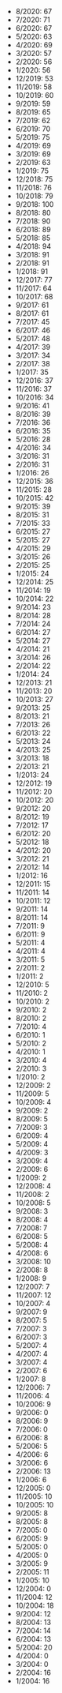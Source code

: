 *  8/2020: 67
*  7/2020: 71
*  6/2020: 67
*  5/2020: 63
*  4/2020: 69
*  3/2020: 57
*  2/2020: 56
*  1/2020: 56
*  12/2019: 53
*  11/2019: 58
*  10/2019: 60
*  9/2019: 59
*  8/2019: 65
*  7/2019: 62
*  6/2019: 70
*  5/2019: 75
*  4/2019: 69
*  3/2019: 69
*  2/2019: 63
*  1/2019: 75
*  12/2018: 75
*  11/2018: 76
*  10/2018: 79
*  9/2018: 100
*  8/2018: 80
*  7/2018: 90
*  6/2018: 89
*  5/2018: 85
*  4/2018: 94
*  3/2018: 91
*  2/2018: 91
*  1/2018: 91
*  12/2017: 77
*  11/2017: 64
*  10/2017: 68
*  9/2017: 61
*  8/2017: 61
*  7/2017: 45
*  6/2017: 46
*  5/2017: 48
*  4/2017: 39
*  3/2017: 34
*  2/2017: 38
*  1/2017: 35
*  12/2016: 37
*  11/2016: 37
*  10/2016: 34
*  9/2016: 41
*  8/2016: 39
*  7/2016: 36
*  6/2016: 35
*  5/2016: 28
*  4/2016: 34
*  3/2016: 31
*  2/2016: 31
*  1/2016: 26
*  12/2015: 36
*  11/2015: 28
*  10/2015: 42
*  9/2015: 39
*  8/2015: 31
*  7/2015: 33
*  6/2015: 27
*  5/2015: 27
*  4/2015: 29
*  3/2015: 26
*  2/2015: 25
*  1/2015: 24
*  12/2014: 25
*  11/2014: 19
*  10/2014: 22
*  9/2014: 23
*  8/2014: 28
*  7/2014: 24
*  6/2014: 27
*  5/2014: 27
*  4/2014: 21
*  3/2014: 26
*  2/2014: 22
*  1/2014: 24
*  12/2013: 21
*  11/2013: 20
*  10/2013: 27
*  9/2013: 25
*  8/2013: 21
*  7/2013: 26
*  6/2013: 22
*  5/2013: 24
*  4/2013: 25
*  3/2013: 18
*  2/2013: 21
*  1/2013: 24
*  12/2012: 19
*  11/2012: 20
*  10/2012: 20
*  9/2012: 20
*  8/2012: 19
*  7/2012: 17
*  6/2012: 20
*  5/2012: 18
*  4/2012: 20
*  3/2012: 21
*  2/2012: 14
*  1/2012: 16
*  12/2011: 15
*  11/2011: 14
*  10/2011: 12
*  9/2011: 14
*  8/2011: 14
*  7/2011: 9
*  6/2011: 9
*  5/2011: 4
*  4/2011: 4
*  3/2011: 5
*  2/2011: 2
*  1/2011: 2
*  12/2010: 5
*  11/2010: 2
*  10/2010: 2
*  9/2010: 2
*  8/2010: 2
*  7/2010: 4
*  6/2010: 1
*  5/2010: 2
*  4/2010: 1
*  3/2010: 4
*  2/2010: 3
*  1/2010: 2
*  12/2009: 2
*  11/2009: 5
*  10/2009: 4
*  9/2009: 2
*  8/2009: 5
*  7/2009: 3
*  6/2009: 4
*  5/2009: 4
*  4/2009: 3
*  3/2009: 4
*  2/2009: 6
*  1/2009: 2
*  12/2008: 4
*  11/2008: 2
*  10/2008: 5
*  9/2008: 3
*  8/2008: 4
*  7/2008: 7
*  6/2008: 5
*  5/2008: 4
*  4/2008: 6
*  3/2008: 10
*  2/2008: 8
*  1/2008: 9
*  12/2007: 7
*  11/2007: 12
*  10/2007: 4
*  9/2007: 9
*  8/2007: 5
*  7/2007: 3
*  6/2007: 3
*  5/2007: 4
*  4/2007: 4
*  3/2007: 4
*  2/2007: 6
*  1/2007: 8
*  12/2006: 7
*  11/2006: 4
*  10/2006: 9
*  9/2006: 0
*  8/2006: 9
*  7/2006: 0
*  6/2006: 8
*  5/2006: 5
*  4/2006: 6
*  3/2006: 6
*  2/2006: 13
*  1/2006: 6
*  12/2005: 0
*  11/2005: 10
*  10/2005: 10
*  9/2005: 8
*  8/2005: 8
*  7/2005: 0
*  6/2005: 9
*  5/2005: 0
*  4/2005: 0
*  3/2005: 9
*  2/2005: 11
*  1/2005: 10
*  12/2004: 0
*  11/2004: 12
*  10/2004: 18
*  9/2004: 12
*  8/2004: 13
*  7/2004: 14
*  6/2004: 13
*  5/2004: 20
*  4/2004: 0
*  3/2004: 0
*  2/2004: 16
*  1/2004: 16